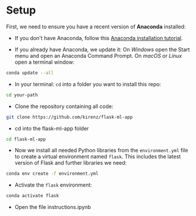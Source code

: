 # Setup

First, we need to ensure you have a recent version of **Anaconda** installed: 

- If you don't have Anaconda, follow this [Anaconda installation tutorial](https://kirenz.github.io/codelabs/codelabs/anaconda-install/#0). 

- If you already have Anaconda, we update it: On *Windows* open the Start menu and open an Anaconda Command Prompt. On *macOS* or *Linux* open a terminal window:


```bash
conda update --all
```

- In your terminal: `cd` into a folder you want to install this repo:

```bash
cd your-path
```


- Clone the repository containing all code:

```bash
git clone https://github.com/kirenz/flask-ml-app
```

- cd into the flask-ml-app folder

```bash
cd flask-ml-app
```

- Now we install all needed Python libraries from the `environment.yml` file to create a virtual environment named `flask`. This includes the latest version of Flask and further libraries we need: 

```bash
conda env create -f environment.yml
```

- Activate the `flask` environment:

```bash
conda activate flask
```

- Open the file instructions.ipynb
